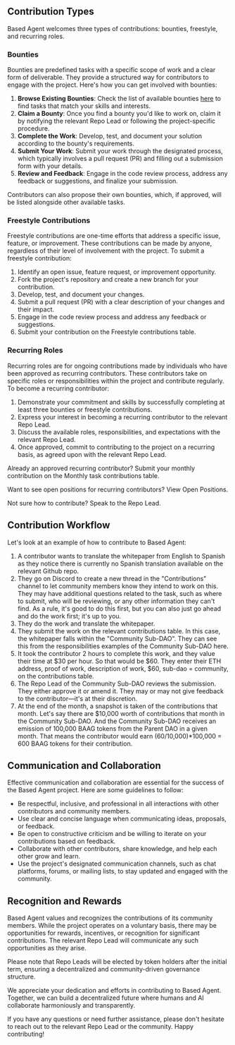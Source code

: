 ## Contribution Types

Based Agent welcomes three types of contributions: bounties, freestyle, and recurring roles.

### Bounties

Bounties are predefined tasks with a specific scope of work and a clear form of deliverable. They provide a structured way for contributors to engage with the project. Here's how you can get involved with bounties:

1. **Browse Existing Bounties**: Check the list of available bounties [here](https://app.wonderverse.xyz/pod/124525901772751121/boards?entity=bounty) to find tasks that match your skills and interests.
3. **Claim a Bounty**: Once you find a bounty you'd like to work on, claim it by notifying the relevant Repo Lead or following the project-specific procedure.
4. **Complete the Work**: Develop, test, and document your solution according to the bounty's requirements.
5. **Submit Your Work**: Submit your work through the designated process, which typically involves a pull request (PR) and filling out a submission form with your details.
6. **Review and Feedback**: Engage in the code review process, address any feedback or suggestions, and finalize your submission.

Contributors can also propose their own bounties, which, if approved, will be listed alongside other available tasks.

### Freestyle Contributions

Freestyle contributions are one-time efforts that address a specific issue, feature, or improvement. These contributions can be made by anyone, regardless of their level of involvement with the project. To submit a freestyle contribution:

1. Identify an open issue, feature request, or improvement opportunity.
2. Fork the project's repository and create a new branch for your contribution.
3. Develop, test, and document your changes.
4. Submit a pull request (PR) with a clear description of your changes and their impact.
5. Engage in the code review process and address any feedback or suggestions.
6. Submit your contribution on the Freestyle contributions table.

### Recurring Roles

Recurring roles are for ongoing contributions made by individuals who have been approved as recurring contributors. These contributors take on specific roles or responsibilities within the project and contribute regularly. To become a recurring contributor:

1. Demonstrate your commitment and skills by successfully completing at least three bounties or freestyle contributions.
2. Express your interest in becoming a recurring contributor to the relevant Repo Lead.
3. Discuss the available roles, responsibilities, and expectations with the relevant Repo Lead.
4. Once approved, commit to contributing to the project on a recurring basis, as agreed upon with the relevant Repo Lead.

Already an approved recurring contributor? Submit your monthly contribution on the Monthly task contributions table.

Want to see open positions for recurring contributors? View Open Positions.

Not sure how to contribute? Speak to the Repo Lead.

## Contribution Workflow

Let's look at an example of how to contribute to Based Agent:

1. A contributor wants to translate the whitepaper from English to Spanish as they notice there is currently no Spanish translation available on the relevant Github repo.
2. They go on Discord to create a new thread in the "Contributions" channel to let community members know they intend to work on this. They may have additional questions related to the task, such as where to submit, who will be reviewing, or any other information they can't find. As a rule, it's good to do this first, but you can also just go ahead and do the work first; it's up to you.
3. They do the work and translate the whitepaper.
4. They submit the work on the relevant contributions table. In this case, the whitepaper falls within the "Community Sub-DAO". They can see this from the responsibilities examples of the Community Sub-DAO here.
5. It took the contributor 2 hours to complete this work, and they value their time at $30 per hour. So that would be $60. They enter their ETH address, proof of work, description of work, $60, sub-dao = community, on the contributions table.
6. The Repo Lead of the Community Sub-DAO reviews the submission. They either approve it or amend it. They may or may not give feedback to the contributor—it's at their discretion.
7. At the end of the month, a snapshot is taken of the contributions that month. Let's say there are $10,000 worth of contributions that month in the Community Sub-DAO. And the Community Sub-DAO receives an emission of 100,000 BAAG tokens from the Parent DAO in a given month. That means the contributor would earn (60/10,000)*100,000 = 600 BAAG tokens for their contribution.

## Communication and Collaboration

Effective communication and collaboration are essential for the success of the Based Agent project. Here are some guidelines to follow:

- Be respectful, inclusive, and professional in all interactions with other contributors and community members.
- Use clear and concise language when communicating ideas, proposals, or feedback.
- Be open to constructive criticism and be willing to iterate on your contributions based on feedback.
- Collaborate with other contributors, share knowledge, and help each other grow and learn.
- Use the project's designated communication channels, such as chat platforms, forums, or mailing lists, to stay updated and engaged with the community.

## Recognition and Rewards

Based Agent values and recognizes the contributions of its community members. While the project operates on a voluntary basis, there may be opportunities for rewards, incentives, or recognition for significant contributions. The relevant Repo Lead will communicate any such opportunities as they arise.

Please note that Repo Leads will be elected by token holders after the initial term, ensuring a decentralized and community-driven governance structure.

We appreciate your dedication and efforts in contributing to Based Agent. Together, we can build a decentralized future where humans and AI collaborate harmoniously and transparently.

If you have any questions or need further assistance, please don't hesitate to reach out to the relevant Repo Lead or the community. Happy contributing!
